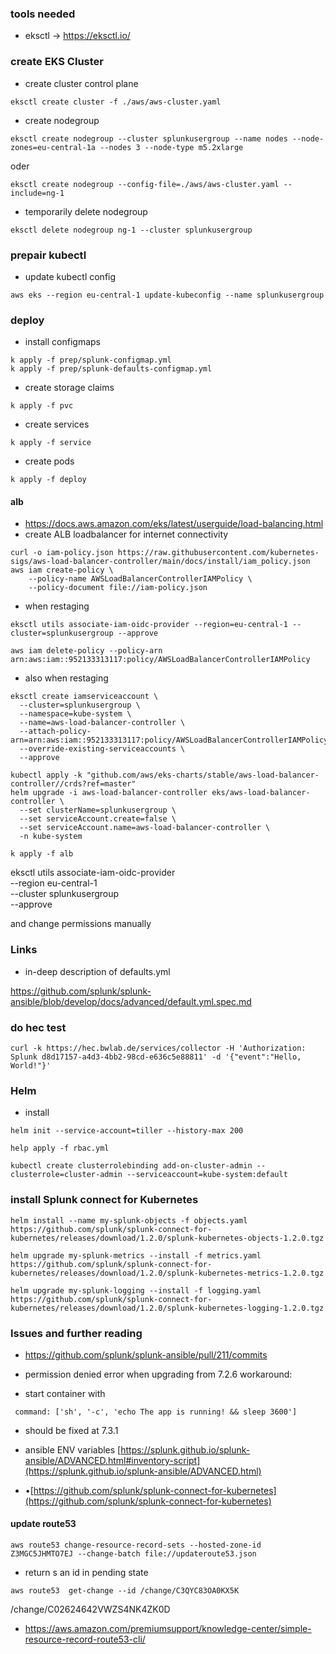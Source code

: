 
### tools needed ###

  

- eksctl -> https://eksctl.io/

  

### create EKS Cluster

  

- create cluster control plane

``eksctl create cluster -f ./aws/aws-cluster.yaml``

  

- create nodegroup

  

``eksctl create nodegroup --cluster splunkusergroup --name nodes --node-zones=eu-central-1a --nodes 3 --node-type m5.2xlarge``

  

oder

  

``eksctl create nodegroup --config-file=./aws/aws-cluster.yaml --include=ng-1``

  

- temporarily delete nodegroup

  

``eksctl delete nodegroup ng-1 --cluster splunkusergroup``

  

### prepair kubectl

  

- update kubectl config

``aws eks --region eu-central-1 update-kubeconfig --name splunkusergroup``

  
  

### deploy

  

- install configmaps

  
```
k apply -f prep/splunk-configmap.yml
k apply -f prep/splunk-defaults-configmap.yml
```

  

- create storage claims  
```
k apply -f pvc
```

  

- create services
```
k apply -f service
```

  

- create pods

```
k apply -f deploy
```


#### alb ####
- https://docs.aws.amazon.com/eks/latest/userguide/load-balancing.html
- create ALB loadbalancer for internet connectivity

```
curl -o iam-policy.json https://raw.githubusercontent.com/kubernetes-sigs/aws-load-balancer-controller/main/docs/install/iam_policy.json
aws iam create-policy \
    --policy-name AWSLoadBalancerControllerIAMPolicy \
    --policy-document file://iam-policy.json
```

- when restaging
```
eksctl utils associate-iam-oidc-provider --region=eu-central-1 --cluster=splunkusergroup --approve
```

```
aws iam delete-policy --policy-arn arn:aws:iam::952133313117:policy/AWSLoadBalancerControllerIAMPolicy
```

- also when restaging
```
eksctl create iamserviceaccount \
  --cluster=splunkusergroup \
  --namespace=kube-system \
  --name=aws-load-balancer-controller \
  --attach-policy-arn=arn:aws:iam::952133313117:policy/AWSLoadBalancerControllerIAMPolicy\
  --override-existing-serviceaccounts \
  --approve
```

```
kubectl apply -k "github.com/aws/eks-charts/stable/aws-load-balancer-controller//crds?ref=master"
helm upgrade -i aws-load-balancer-controller eks/aws-load-balancer-controller \
  --set clusterName=splunkusergroup \
  --set serviceAccount.create=false \
  --set serviceAccount.name=aws-load-balancer-controller \
  -n kube-system
```

```
k apply -f alb
```

eksctl utils associate-iam-oidc-provider \
    --region eu-central-1 \
    --cluster splunkusergroup \
    --approve
  
  





  


  

and change permissions manually

  

### Links

  

- in-deep description of defaults.yml

  

https://github.com/splunk/splunk-ansible/blob/develop/docs/advanced/default.yml.spec.md

    

### do hec test

```curl -k https://hec.bwlab.de/services/collector -H 'Authorization: Splunk d8d17157-a4d3-4bb2-98cd-e636c5e88811' -d '{"event":"Hello, World!"}'```


### Helm

- install

```helm init --service-account=tiller --history-max 200```

```help apply -f rbac.yml```

```kubectl create clusterrolebinding add-on-cluster-admin --clusterrole=cluster-admin --serviceaccount=kube-system:default```

  

### install Splunk connect for Kubernetes


``helm install --name my-splunk-objects -f objects.yaml https://github.com/splunk/splunk-connect-for-kubernetes/releases/download/1.2.0/splunk-kubernetes-objects-1.2.0.tgz``
  
``helm upgrade my-splunk-metrics --install -f metrics.yaml https://github.com/splunk/splunk-connect-for-kubernetes/releases/download/1.2.0/splunk-kubernetes-metrics-1.2.0.tgz``

``helm upgrade my-splunk-logging --install -f logging.yaml https://github.com/splunk/splunk-connect-for-kubernetes/releases/download/1.2.0/splunk-kubernetes-logging-1.2.0.tgz``

### Issues and further reading

- https://github.com/splunk/splunk-ansible/pull/211/commits
- permission denied error when upgrading from 7.2.6
workaround:

- start container with

`` command: ['sh', '-c', 'echo The app is running! && sleep 3600']``

- should be fixed at 7.3.1

- ansible ENV variables [https://splunk.github.io/splunk-ansible/ADVANCED.html#inventory-script](https://splunk.github.io/splunk-ansible/ADVANCED.html)
- •[https://github.com/splunk/splunk-connect-for-kubernetes](https://github.com/splunk/splunk-connect-for-kubernetes)


#### update route53 ####

```
aws route53 change-resource-record-sets --hosted-zone-id Z3MGC5JHMTO7EJ --change-batch file://updateroute53.json
```

- return s an id in pending state

```
aws route53  get-change --id /change/C3QYC83OA0KX5K
```
/change/C02624642VWZS4NK4ZK0D

- https://aws.amazon.com/premiumsupport/knowledge-center/simple-resource-record-route53-cli/